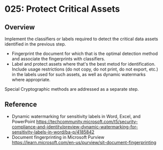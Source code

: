 # 025: Protect Critical Assets

## Overview

Implement the classifiers or labels required to detect the critical data assets identified in the previous step. 
* Fingerprint the document for which that is the optimal detection method and associate the fingerprints with classifiers.  
* Label and protect assets where that's the best metod for identification. Include usage restrictions (do not copy, do not print, do not export, etc.) in the labels used for such assets, as well as dynamic watermarks where appropriate. 

Special Cryptographic methods are addressed as a separate step.


## Reference

* Dynamic watermarking for sensitivity labels in Word, Excel, and PowerPoint https://techcommunity.microsoft.com/t5/security-compliance-and-identity/preview-dynamic-watermarking-for-sensitivity-labels-in-word/ba-p/4185842
* Document fingerprinting in Microsoft Purview https://learn.microsoft.com/en-us/purview/sit-document-fingerprinting


